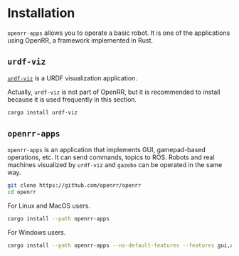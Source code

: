 # Installation

`openrr-apps` allows you to operate a basic robot. It is one of the applications using OpenRR, a framework implemented in Rust.

## `urdf-viz`

[`urdf-viz`](https://github.com/openrr/urdf-viz.git) is a URDF visualization application.

Actually, `urdf-viz` is not part of OpenRR, but it is recommended to install because it is used frequently in this section.

```bash
cargo install urdf-viz
```

## `openrr-apps`

`openrr-apps` is an application that implements GUI, gamepad-based operations, etc. It can send commands, topics to ROS. Robots and real machines visualized by `urdf-viz` and `gazebo` can be operated in the same way.

```bash
git clone https://github.com/openrr/openrr
cd openrr
```

For Linux and MacOS users.

```bash
cargo install --path openrr-apps
```

For Windows users.

```bash
cargo install --path openrr-apps --no-default-features --features gui,assimp
```
